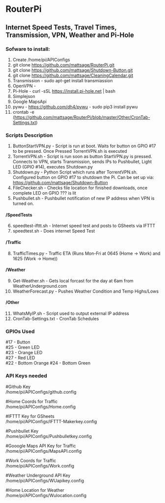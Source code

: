 # RouterPi
## Internet Speed Tests, Travel Times, Transmission, VPN, Weather and Pi-Hole  

### Sofware to install:  
1. Create /home/pi/APIConfigs
2. git clone https://github.com/mattsage/RouterPi.git  
3. git clone https://github.com/mattsage/Shutdown-Button.git
4. git clone https://github.com/mattsage/CleaningCalendar.git
4. Transmission - sudo apt-get install transmiassion  
5. OpenVPN -   
6. Pi-Hole - curl -sSL https://install.pi-hole.net | bash  
7. Simplejson
8. Google MapsApi
9. pywu - https://github.com/dh4/pywu - sudo pip3 install pywu
10. crontab -e (https://github.com/mattsage/RouterPi/blob/master/Other/CronTab-Settings.txt)

### Scripts Description  
1. ButtonStartVPN.py	- Script is run at boot. Waits for button on GPIO #17 to be pressed. Once Pressed TorrentVPN.sh is executed  
2. TorrentVPN.sh - Script is run soon as button StartVPN.py is pressed. Connects to VPN, starts Transmission, sends IPs to Pushbullet, Light LED (GPIO #14), executes Shutdown.py  
3. Shutdown.py	- Python Script which runs after TorrentVPN.sh. Configured button on GPIO #17 to shutdown the Pi. Can be set up via: https://github.com/mattsage/Shutdown-Button  
4. FileChecker.sh - Checks file location for finished downloads, once complete LED on GPIO ??? is lit  
5. Pushbullet.sh - Pushbullet notification of new IP address when VPN is turned on.   

####        /SpeedTests
6. speedtest-ifttt.sh - Internet speed test and posts to GSheets via IFTTT
7. speedtest.sh - Does internet Speed Test

####        /Traffic
8. TrafficTimes.py - Traffic ETA (Runs Mon-Fri at 0645 (Home -> Work) and 1625 (Work -> Home))

####        /Weather
9. Get-Weather.sh - Gets local forcast for the day at 6am from WeatherUnderground.com
10. WeatherForecast.py - Pushes Weather Condition and Temp Highs/Lows

####        /Other
11. WhatsMyIP.sh - Script used to output external IP address
12. CronTab-Settings.txt - CronTab Schedules

### GPIOs Used  
 #17 - Button  
 #25 - Green LED  
 #23 - Orange LED  
 #27 - Red LED  
 #22 - Bottom Orange
 #24 - Bottom Green
 
### API Keys needed
#Github Key  
/home/pi/APIConfigs/github.config  

#Home Coords for Traffic  
/home/pi/APIConfigs/Home.config  

#IFTTT Key for GSheets  
/home/pi/APIConfigs/IFTTT-Makerkey.config  

#Pushbullet Key  
/home/pi/APIConfigs/Pushbulletkey.config  

#Gooogle Maps API Key for Traffic  
/home/pi/APIConfigs/MapsAPI.config  

#Work Coords for Traffic  
/home/pi/APIConfigs/Work.config  

#Weather Underground API Key  
/home/pi/APIConfigs/WUapikey.config  

#Home Location for Weather  
/home/pi/APIConfigs/Wulocation.config  
